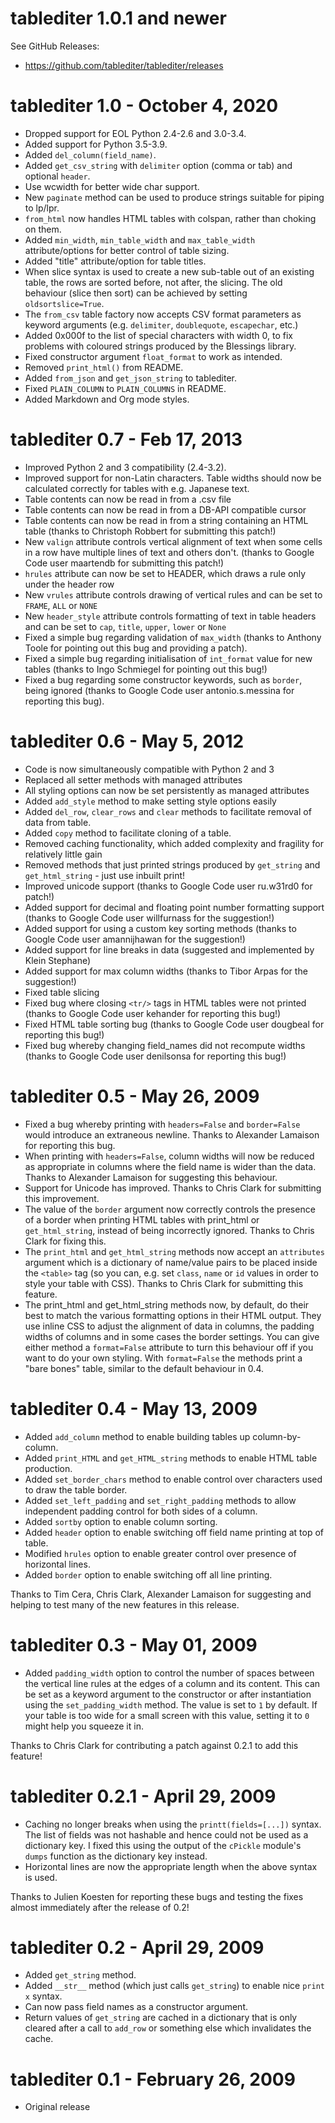# tablediter 1.0.1 and newer

See GitHub Releases:

- https://github.com/tablediter/tablediter/releases

# tablediter 1.0 - October 4, 2020

- Dropped support for EOL Python 2.4-2.6 and 3.0-3.4.
- Added support for Python 3.5-3.9.
- Added `del_column(field_name)`.
- Added `get_csv_string` with `delimiter` option (comma or tab) and optional `header`.
- Use wcwidth for better wide char support.
- New `paginate` method can be used to produce strings suitable for piping to lp/lpr.
- `from_html` now handles HTML tables with colspan, rather than choking on them.
- Added `min_width`, `min_table_width` and `max_table_width` attribute/options for
  better control of table sizing.
- Added "title" attribute/option for table titles.
- When slice syntax is used to create a new sub-table out of an existing table, the rows
  are sorted before, not after, the slicing. The old behaviour (slice then sort) can be
  achieved by setting `oldsortslice=True`.
- The `from_csv` table factory now accepts CSV format parameters as keyword arguments
  (e.g. `delimiter`, `doublequote`, `escapechar`, etc.)
- Added 0x000f to the list of special characters with width 0, to fix problems with
  coloured strings produced by the Blessings library.
- Fixed constructor argument `float_format` to work as intended.
- Removed `print_html()` from README.
- Added `from_json` and `get_json_string` to tablediter.
- Fixed `PLAIN_COLUMN` to `PLAIN_COLUMNS` in README.
- Added Markdown and Org mode styles.

# tablediter 0.7 - Feb 17, 2013

- Improved Python 2 and 3 compatibility (2.4-3.2).
- Improved support for non-Latin characters. Table widths should now be calculated
  correctly for tables with e.g. Japanese text.
- Table contents can now be read in from a .csv file
- Table contents can now be read in from a DB-API compatible cursor
- Table contents can now be read in from a string containing an HTML table (thanks to
  Christoph Robbert for submitting this patch!)
- New `valign` attribute controls vertical alignment of text when some cells in a row
  have multiple lines of text and others don't. (thanks to Google Code user maartendb
  for submitting this patch!)
- `hrules` attribute can now be set to HEADER, which draws a rule only under the header
  row
- New `vrules` attribute controls drawing of vertical rules and can be set to `FRAME`,
  `ALL` or `NONE`
- New `header_style` attribute controls formatting of text in table headers and can be
  set to `cap`, `title`, `upper`, `lower` or `None`
- Fixed a simple bug regarding validation of `max_width` (thanks to Anthony Toole for
  pointing out this bug and providing a patch).
- Fixed a simple bug regarding initialisation of `int_format` value for new tables
  (thanks to Ingo Schmiegel for pointing out this bug!)
- Fixed a bug regarding some constructor keywords, such as `border`, being ignored
  (thanks to Google Code user antonio.s.messina for reporting this bug).

# tablediter 0.6 - May 5, 2012

- Code is now simultaneously compatible with Python 2 and 3
- Replaced all setter methods with managed attributes
- All styling options can now be set persistently as managed attributes
- Added `add_style` method to make setting style options easily
- Added `del_row`, `clear_rows` and `clear` methods to facilitate removal of data from
  table.
- Added `copy` method to facilitate cloning of a table.
- Removed caching functionality, which added complexity and fragility for relatively
  little gain
- Removed methods that just printed strings produced by `get_string` and
  `get_html_string` - just use inbuilt print!
- Improved unicode support (thanks to Google Code user ru.w31rd0 for patch!)
- Added support for decimal and floating point number formatting support (thanks to
  Google Code user willfurnass for the suggestion!)
- Added support for using a custom key sorting methods (thanks to Google Code user
  amannijhawan for the suggestion!)
- Added support for line breaks in data (suggested and implemented by Klein Stephane)
- Added support for max column widths (thanks to Tibor Arpas for the suggestion!)
- Fixed table slicing
- Fixed bug where closing `<tr/>` tags in HTML tables were not printed (thanks to Google
  Code user kehander for reporting this bug!)
- Fixed HTML table sorting bug (thanks to Google Code user dougbeal for reporting this
  bug!)
- Fixed bug whereby changing field_names did not recompute widths (thanks to Google Code
  user denilsonsa for reporting this bug!)

# tablediter 0.5 - May 26, 2009

- Fixed a bug whereby printing with `headers=False` and `border=False` would introduce
  an extraneous newline. Thanks to Alexander Lamaison for reporting this bug.
- When printing with `headers=False`, column widths will now be reduced as appropriate
  in columns where the field name is wider than the data. Thanks to Alexander Lamaison
  for suggesting this behaviour.
- Support for Unicode has improved. Thanks to Chris Clark for submitting this
  improvement.
- The value of the `border` argument now correctly controls the presence of a border
  when printing HTML tables with print_html or `get_html_string`, instead of being
  incorrectly ignored. Thanks to Chris Clark for fixing this.
- The `print_html` and `get_html_string` methods now accept an `attributes` argument
  which is a dictionary of name/value pairs to be placed inside the `<table>` tag (so
  you can, e.g. set `class`, `name` or `id` values in order to style your table with
  CSS). Thanks to Chris Clark for submitting this feature.
- The print_html and get_html_string methods now, by default, do their best to match the
  various formatting options in their HTML output. They use inline CSS to adjust the
  alignment of data in columns, the padding widths of columns and in some cases the
  border settings. You can give either method a `format=False` attribute to turn this
  behaviour off if you want to do your own styling. With `format=False` the methods
  print a "bare bones" table, similar to the default behaviour in 0.4.

# tablediter 0.4 - May 13, 2009

- Added `add_column` method to enable building tables up column-by-column.
- Added `print_HTML` and `get_HTML_string` methods to enable HTML table production.
- Added `set_border_chars` method to enable control over characters used to draw the
  table border.
- Added `set_left_padding` and `set_right_padding` methods to allow independent padding
  control for both sides of a column.
- Added `sortby` option to enable column sorting.
- Added `header` option to enable switching off field name printing at top of table.
- Modified `hrules` option to enable greater control over presence of horizontal lines.
- Added `border` option to enable switching off all line printing.

Thanks to Tim Cera, Chris Clark, Alexander Lamaison for suggesting and helping to test
many of the new features in this release.

# tablediter 0.3 - May 01, 2009

- Added `padding_width` option to control the number of spaces between the vertical line
  rules at the edges of a column and its content. This can be set as a keyword argument
  to the constructor or after instantiation using the `set_padding_width` method. The
  value is set to `1` by default. If your table is too wide for a small screen with this
  value, setting it to `0` might help you squeeze it in.

Thanks to Chris Clark for contributing a patch against 0.2.1 to add this feature!

# tablediter 0.2.1 - April 29, 2009

- Caching no longer breaks when using the `printt(fields=[...])` syntax. The list of
  fields was not hashable and hence could not be used as a dictionary key. I fixed this
  using the output of the `cPickle` module's `dumps` function as the dictionary key
  instead.
- Horizontal lines are now the appropriate length when the above syntax is used.

Thanks to Julien Koesten for reporting these bugs and testing the fixes almost
immediately after the release of 0.2!

# tablediter 0.2 - April 29, 2009

- Added `get_string` method.
- Added `__str__` method (which just calls `get_string`) to enable nice `print x`
  syntax.
- Can now pass field names as a constructor argument.
- Return values of `get_string` are cached in a dictionary that is only cleared after a
  call to `add_row` or something else which invalidates the cache.

# tablediter 0.1 - February 26, 2009

- Original release
